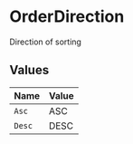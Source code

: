 # OrderDirection

Direction of sorting


## Values

| Name   | Value  |
| ------ | ------ |
| `Asc`  | ASC    |
| `Desc` | DESC   |